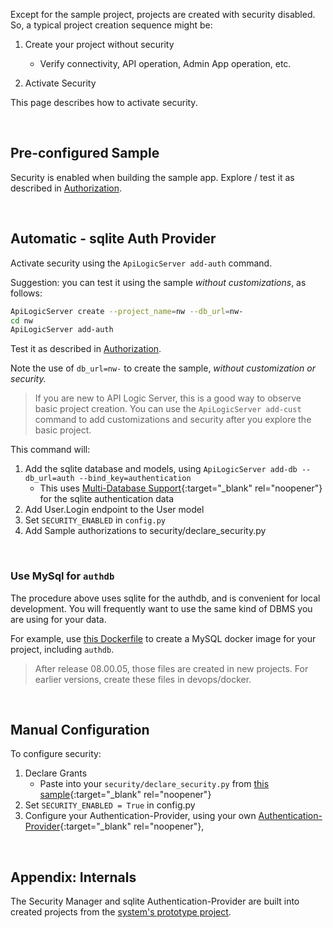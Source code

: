 Except for the sample project, projects are created with security disabled.  So, a typical project creation sequence might be:

1. Create your project without security

    * Verify connectivity, API operation, Admin App operation, etc.

2. Activate Security

This page describes how to activate security.

&nbsp;

## Pre-configured Sample

Security is enabled when building the sample app.  Explore / test it as described in [Authorization](../Security-Authorization/#sample).

&nbsp;

## Automatic - sqlite Auth Provider

Activate security using the `ApiLogicServer add-auth` command.

Suggestion: you can test it using the sample _without customizations_, as follows:

```bash
ApiLogicServer create --project_name=nw --db_url=nw-
cd nw
ApiLogicServer add-auth
```

Test it as described in [Authorization](../Security-Authorization/#sample).

Note the use of `db_url=nw-` to create the sample, _without customization or security._

> If you are new to API Logic Server, this is a good way to observe basic project creation.  You can use the `ApiLogicServer add-cust` command to add customizations and security after you explore the basic project.

This command will:

1. Add the sqlite database and models, using `ApiLogicServer add-db --db_url=auth --bind_key=authentication`
    * This uses [Multi-Database Support](../Data-Model-Multi){:target="_blank" rel="noopener"} for the sqlite authentication data
2. Add User.Login endpoint to the User model
3. Set `SECURITY_ENABLED` in `config.py`
4. Add Sample authorizations to security/declare_security.py

&nbsp;

### Use MySql for `authdb`

The procedure above uses sqlite for the authdb, and is convenient for local development.  You will frequently want to use the same kind of DBMS you are using for your data.

For example, use [this Dockerfile](https://github.com/valhuber/ApiLogicServer/tree/main/api_logic_server_cli/project_prototype/devops/docker) to create a MySQL docker image for your project, including `authdb`.

> After release 08.00.05, those files are created in new projects.  For earlier versions, create these files in devops/docker.

&nbsp;

## Manual Configuration 

To configure security:

1. Declare Grants
    * Paste into your `security/declare_security.py` from [this sample](../Security-Authorization/#sample){:target="_blank" rel="noopener"}
2. Set `SECURITY_ENABLED = True` in config.py
3. Configure your Authentication-Provider, using your own [Authentication-Provider](../Security-Authentication-Provider){:target="_blank" rel="noopener"},

&nbsp;

## Appendix: Internals

The Security Manager and sqlite Authentication-Provider are built into created projects from the [system's prototype project](https://github.com/valhuber/ApiLogicServer/tree/main/api_logic_server_cli/project_prototype_nw).
